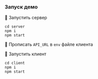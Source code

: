 ### Запуск демо

🔹 Запустить сервер
```
cd server
npm i
npm start
```

🔹 Прописать `API_URL` в `env` файле клиента

🔹 Запустить клиент    
```shell
cd client
npm i
npm start
```
